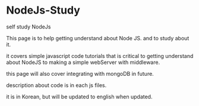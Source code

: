 # NodeJs-Study
self study NodeJs

This page is to help getting understand about Node JS.
and to study about it.

it covers simple javascript code tutorials that is critical to getting understand about NodeJS to making a simple webServer with middleware.

this page will also cover integrating with mongoDB in future.

description about code is in each js files.

it is in Korean, but will be updated to english when updated.
